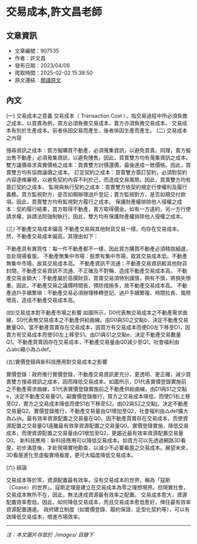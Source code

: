 # 交易成本,許文昌老師

## 文章資訊
- 文章編號：907535
- 作者：許文昌
- 發布日期：2023/04/06
- 爬取時間：2025-02-02 15:38:50
- 原文連結：[閱讀原文](https://real-estate.get.com.tw/Columns/detail.aspx?no=907535)

## 內文
(一)	交易成本之意義
交易成本（ Transaction Cost ），指交易過程中所必須負擔之成本。以買賣為例，買方必須負擔交易成本，賣方亦須負擔交易成本。 
交易成本有別於生產成本。前者係因交易而產生，後者係因生產而產生。 
(二)	交易成本之內容

搜尋資訊之成本：買方擬購買不動產，必須蒐集資訊，以避免買貴。同理，賣方擬出售不動產，必須蒐集資訊，以避免賤售。因此，買賣雙方均有蒐集資訊之成本。
雙方議價尋求真實價格之成本：買賣雙方討價還價，最後達成一致價格。因此，買賣雙方均有協商議價之成本。
訂定契約之成本：買賣雙方簽訂契約，必須對契約內容逐條審視，以避免契約內容不利於己，而造成交易風險。因此，買賣雙方均有簽訂契約之成本。
監視與執行契約之成本：買賣雙方依契約規定行使權利及履行義務。買方監視對方，是否如期辦理過戶登記；賣方監視對方，是否如期交付款項。因此，買賣雙方均有監視對方履行之成本。
保護財產權排除他人侵權之成本：契約履行結果，買方取得不動產，賣方取得價金。如有一方違約，另一方行使請求權，訴請法院強制執行。因此，雙方均有保護財產權排除他人侵權之成本。 

(三)	不動產交易成本偏高
不動產交易與其他財貨交易一樣，均存在交易成本。然，不動產交易成本偏高，其理由如下： 

 不動產具有異質性：每一件不動產都不一樣，因此買方購買不動產必須精挑細選，並赴現場看屋。
不動產無集中市場：股票有集中市場，故其交易成本低。不動產無集中市場，故其交易成本高。
不動產資訊不流通：不動產交易資訊較其他財貨封閉。不動產交易資訊不流通、不正確及不對稱，造成不動產交易成本高。
不動產交易金額大：不動產屬於高價財貨，買賣交易須特別謹慎，稍有不慎，將損失慘重。因此，不動產交易之議價時間長，預防措施多，故不動產交易成本高。
不動產過戶手續繁瑣：不動產交易必須辦理移轉登記。過戶手續繁複、時間拉長、風險增高，造成不動產交易成本高。 

(四)交易成本對不動產市場之影響
如圖所示，D0代表無交易成本之不動產需求曲線，S0代表無交易成本之不動產供給曲線。由D0與S0之交點b，決定不動產交易數量Q0。當不動產買賣存在交易成本，因買方有交易成本而使D0左下移至D1，因賣方有交易成本而使S0左上移至S1。由D1與S1之交點e，決定不動產交易數量Q1。不動產買賣因存在交易成本，不動產交易量由Q0減少至Q1，社會福利由△abc縮小為△def。 

(五)實價登錄與新科技應用對交易成本之影響

實價登錄：政府推行實價登錄，不動產交易資訊更充分、更透明、更正確，減少買賣雙方搜尋資訊之成本，因而降低交易成本。如圖所示，D1代表實價登錄實施前之不動產需求曲線，S1代表實價登錄實施前之不動產供給曲線。由D1與S1之交點e，決定不動產交易量Q1。嗣實價登錄推行，買方之交易成本降低，而使D1右上移至D2，賣方之交易成本降低而使S1右下移至S2。由D2與S2之交點j，決定不動產交易量Q2。實價登錄推行，不動產交易量由Q1增加至Q2，社會福利由△def擴大為△ijk。最有效率資源配置之交易量在Q0。因不動產買賣存在交易成本，而使資源配置之交易量Q1遠離最有效率資源配置之交易量Q0。實價登錄實施，降低交易成本，而使資源配置之交易量由Q1增加至Q2，更趨近最有效率資源配置交易量Q0。
新科技應用：新科技應用可以降低交易成本。如買方可以先透過網路3D看屋，初步滿意後，才赴現場實地勘查，以減少不必要看屋之交易成本。展望未來，3D看屋進化至虛擬實境看屋，更可大幅度降低交易成本。

(六)	結論

交易成本等於零，資源配置最有效率。沒有交易成本的世界，稱為「寇斯（Coase）的世界」。寇斯定理是建立在交易成本為零之理想境界。但現實社會，交易成本無所不在，因此，無法達成資源最有效率之配置。
交易成本愈大，資源配置效率愈低。因此，如何降低交易成本，而且交易成本愈低愈好，俾往最有效率資源配置邁進。
政府建立制度（如實價登錄、履約保證、定型化契約等），可以有效降低交易成本，增進市場效率。

---
*注：本文圖片存放於 ./images/ 目錄下*
